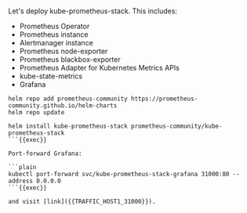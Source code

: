 <br>

Let's deploy kube-prometheus-stack. This includes:

- Prometheus Operator
- Prometheus instance
- Alertmanager instance
- Prometheus node-exporter
- Prometheus blackbox-exporter
- Prometheus Adapter for Kubernetes Metrics APIs
- kube-state-metrics
- Grafana

```plain
helm repo add prometheus-community https://prometheus-community.github.io/helm-charts
helm repo update

helm install kube-prometheus-stack prometheus-community/kube-prometheus-stack
```{{exec}}

Port-forward Grafana:

```plain
kubectl port-forward svc/kube-prometheus-stack-grafana 31000:80 --address 0.0.0.0
```{{exec}}

and visit [link]({{TRAFFIC_HOST1_31000}}).
